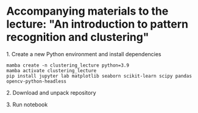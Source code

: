 # Accompanying materials to the lecture: "An introduction to pattern recognition and clustering"

1\. Create a new Python environment and install dependencies

    mamba create -n clustering_lecture python=3.9
    mamba activate clustering_lecture
    pip install jupyter lab matplotlib seaborn scikit-learn scipy pandas opencv-python-headless

2\. Download and unpack repository

3\. Run notebook

